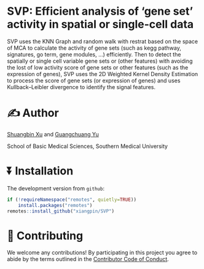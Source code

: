<!-- README.md is generated from README.Rmd. Please edit that file -->

# SVP: Efficient analysis of ‘gene set’ activity in spatial or single-cell data

SVP uses the KNN Graph and random walk with restrat based on the space
of MCA to calculate the activity of gene sets (such as kegg pathway,
signatures, go term, gene modules, …) efficiently. Then to detect the
spatially or single cell variable gene sets or (other features) with
avoiding the lost of low activity score of gene sets or other features
(such as the expression of genes), SVP uses the 2D Weighted Kernel
Density Estimation to process the score of gene sets (or expression of
genes) and uses Kullback–Leibler divergence to identify the signal
features.

# :writing_hand: Author

[Shuangbin Xu](https://github.com/xiangpin) and [Guangchuang
Yu](https://guangchuangyu.github.io)

School of Basic Medical Sciences, Southern Medical University

# :arrow_double_down: Installation

The development version from `github`:

``` r
if (!requireNamespace("remotes", quietly=TRUE))
    install.packages("remotes")
remotes::install_github("xiangpin/SVP")
```

# :sparkling_heart: Contributing

We welcome any contributions! By participating in this project you agree
to abide by the terms outlined in the [Contributor Code of
Conduct](CONDUCT.md).
